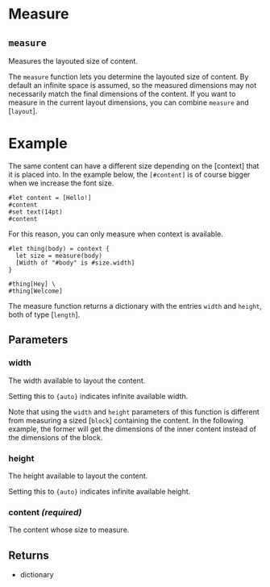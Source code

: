 # Measure

## `measure`

Measures the layouted size of content.

The `measure` function lets you determine the layouted size of content.
By default an infinite space is assumed, so the measured dimensions may
not necessarily match the final dimensions of the content.
If you want to measure in the current layout dimensions, you can combine
`measure` and [`layout`].

# Example
The same content can have a different size depending on the [context] that
it is placed into. In the example below, the `[#content]` is of course
bigger when we increase the font size.

```example
#let content = [Hello!]
#content
#set text(14pt)
#content
```

For this reason, you can only measure when context is available.

```example
#let thing(body) = context {
  let size = measure(body)
  [Width of "#body" is #size.width]
}

#thing[Hey] \
#thing[Welcome]
```

The measure function returns a dictionary with the entries `width` and
`height`, both of type [`length`].

## Parameters

### width 

The width available to layout the content.

Setting this to `{auto}` indicates infinite available width.

Note that using the `width` and `height` parameters of this function is
different from measuring a sized [`block`] containing the content. In
the following example, the former will get the dimensions of the inner
content instead of the dimensions of the block.



### height 

The height available to layout the content.

Setting this to `{auto}` indicates infinite available height.

### content *(required)*

The content whose size to measure.

## Returns

- dictionary

